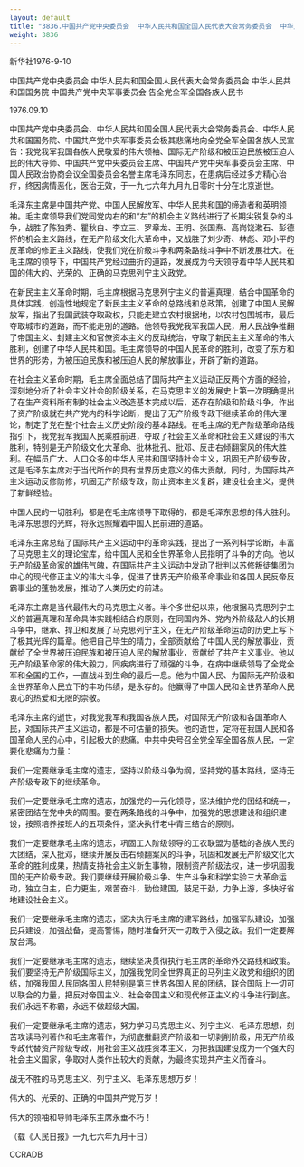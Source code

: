 ```yaml
---
layout: default
title: "3836.中国共产党中央委员会  中华人民共和国全国人民代表大会常务委员会  中华人民共和国国务院  中国共产党中央军事委员会   告全党全军全国各族人民书"
weight: 3836
---
```


新华社1976-9-10

中国共产党中央委员会  中华人民共和国全国人民代表大会常务委员会  中华人民共和国国务院  中国共产党中央军事委员会   告全党全军全国各族人民书

1976.09.10

中国共产党中央委员会、中华人民共和国全国人民代表大会常务委员会、中华人民共和国国务院、中国共产党中央军事委员会极其悲痛地向全党全军全国各族人民宣告：我党我军我国各族人民敬爱的伟大领袖、国际无产阶级和被压迫民族被压迫人民的伟大导师、中国共产党中央委员会主席、中国共产党中央军事委员会主席、中国人民政治协商会议全国委员会名誉主席毛泽东同志，在患病后经过多方精心治疗，终因病情恶化，医治无效，于一九七六年九月九日零时十分在北京逝世。

毛泽东主席是中国共产党、中国人民解放军、中华人民共和国的缔造者和英明领袖。毛主席领导我们党同党内右的和“左”的机会主义路线进行了长期尖锐复杂的斗争，战胜了陈独秀、瞿秋白、李立三、罗章龙、王明、张国焘、高岗饶漱石、彭德怀的机会主义路线，在无产阶级文化大革命中，又战胜了刘少奇、林彪、邓小平的反革命的修正主义路线，使我们党在阶级斗争和两条路线斗争中不断发展壮大。在毛主席的领导下，中国共产党经过曲折的道路，发展成为今天领导着中华人民共和国的伟大的、光荣的、正确的马克思列宁主义政党。

在新民主主义革命时期，毛主席根据马克思列宁主义的普遍真理，结合中国革命的具体实践，创造性地规定了新民主主义革命的总路线和总政策，创建了中国人民解放军，指出了我国武装夺取政权，只能走建立农村根据地，以农村包围城市，最后夺取城市的道路，而不能走别的道路。他领导我党我军我国人民，用人民战争推翻了帝国主义、封建主义和官僚资本主义的反动统治，夺取了新民主主义革命的伟大胜利，创建了中华人民共和国。毛主席领导的中国人民革命的胜利，改变了东方和世界的形势，为被压迫民族和被压迫人民的解放事业，开辟了新的道路。

在社会主义革命时期，毛主席全面总结了国际共产主义运动正反两个方面的经验，深刻地分析了社会主义社会的阶级关系，在马克思主义的发展史上第一次明确提出了在生产资料所有制的社会主义改造基本完成以后，还存在阶级和阶级斗争，作出了资产阶级就在共产党内的科学论断，提出了无产阶级专政下继续革命的伟大理论，制定了党在整个社会主义历史阶段的基本路线。在毛主席的无产阶级革命路线指引下，我党我军我国人民乘胜前进，夺取了社会主义革命和社会主义建设的伟大胜利，特别是无产阶级文化大革命、批林批孔、批邓、反击右倾翻案风的伟大胜利。在幅员广大、人口众多的中华人民共和国坚持社会主义，巩固无产阶级专政，这是毛泽东主席对于当代所作的具有世界历史意义的伟大贡献，同时，为国际共产主义运动反修防修，巩固无产阶级专政，防止资本主义复辟，建设社会主义，提供了新鲜经验。

中国人民的一切胜利，都是在毛主席领导下取得的，都是毛泽东思想的伟大胜利。毛泽东思想的光辉，将永远照耀着中国人民前进的道路。

毛泽东主席总结了国际共产主义运动中的革命实践，提出了一系列科学论断，丰富了马克思主义的理论宝库，给中国人民和全世界革命人民指明了斗争的方向。他以无产阶级革命家的雄伟气魄，在国际共产主义运动中发动了批判以苏修叛徒集团为中心的现代修正主义的伟大斗争，促进了世界无产阶级革命事业和各国人民反帝反霸事业的蓬勃发展，推动了人类历史的前进。

毛泽东主席是当代最伟大的马克思主义者。半个多世纪以来，他根据马克思列宁主义的普遍真理和革命具体实践相结合的原则，在同国内外、党内外阶级敌人的长期斗争中，继承、捍卫和发展了马克思列宁主义，在无产阶级革命运动的历史上写下了极其光辉的篇章。他把自己毕生的精力，全部贡献给了中国人民的解放事业，贡献给了全世界被压迫民族和被压迫人民的解放事业，贡献给了共产主义事业。他以无产阶级革命家的伟大毅力，同疾病进行了顽强的斗争，在病中继续领导了全党全军和全国的工作，一直战斗到生命的最后一息。他为中国人民、为国际无产阶级和全世界革命人民立下的丰功伟绩，是永存的。他赢得了中国人民和全世界革命人民衷心的热爱和无限的崇敬。

毛泽东主席的逝世，对我党我军和我国各族人民，对国际无产阶级和各国革命人民，对国际共产主义运动，都是不可估量的损失。他的逝世，定将在我国人民和各国革命人民的心中，引起极大的悲痛。中共中央号召全党全军全国各族人民，一定要化悲痛为力量：

我们一定要继承毛主席的遗志，坚持以阶级斗争为纲，坚持党的基本路线，坚持无产阶级专政下的继续革命。

我们一定要继承毛主席的遗志，加强党的一元化领导，坚决维护党的团结和统一，紧密团结在党中央的周围。要在两条路线的斗争中，加强党的思想建设和组织建设，按照培养接班人的五项条件，坚决执行老中青三结合的原则。

我们一定要继承毛主席的遗志，巩固工人阶级领导的工农联盟为基础的各族人民的大团结，深入批邓，继续开展反击右倾翻案风的斗争，巩固和发展无产阶级文化大革命的胜利成果，热情支持社会主义新生事物，限制资产阶级法权，进一步巩固我国的无产阶级专政。我们要继续开展阶级斗争、生产斗争和科学实验三大革命运动，独立自主，自力更生，艰苦奋斗，勤俭建国，鼓足干劲，力争上游，多快好省地建设社会主义。

我们一定要继承毛主席的遗志，坚决执行毛主席的建军路线，加强军队建设，加强民兵建设，加强战备，提高警惕，随时准备歼灭一切敢于入侵之敌。我们一定要解放台湾。

我们一定要继承毛主席的遗志，继续坚决贯彻执行毛主席的革命外交路线和政策。我们要坚持无产阶级国际主义，加强我党同全世界真正的马列主义政党和组织的团结，加强我国人民同各国人民特别是第三世界各国人民的团结，联合国际上一切可以联合的力量，把反对帝国主义、社会帝国主义和现代修正主义的斗争进行到底。我们永远不称霸，永远不做超级大国。

我们一定要继承毛主席的遗志，努力学习马克思主义、列宁主义、毛泽东思想，刻苦攻读马列著作和毛主席著作，为彻底推翻资产阶级和一切剥削阶级，用无产阶级专政代替资产阶级专政，用社会主义战胜资本主义，为把我国建设成为一个强大的社会主义国家，争取对人类作出较大的贡献，为最终实现共产主义而奋斗。

战无不胜的马克思主义、列宁主义、毛泽东思想万岁！

伟大的、光荣的、正确的中国共产党万岁！

伟大的领袖和导师毛泽东主席永垂不朽！

（载《人民日报》一九七六年九月十日）

CCRADB

